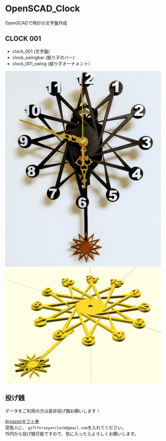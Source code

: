 # OpenSCAD_Clock

OpenSCADで時計の文字盤作成

## CLOCK 001

- clock_001 (文字盤)
- clock_swingbar (振り子のバー)
- clock_001_swing (振り子オーナメント）

![](https://github.com/seya128/OpenSCAD_Clock/blob/main/img/clock_001_01.jpg?raw=true)
![](img/clock_001_04.png)


## 投げ銭

データをご利用の方は是非投げ銭お願いします！

[Amazonギフト券](https://amzn.to/39yuS50)  
受取人に、 `giftforseya+clock@gmail.com`を入れてください。  
15円から投げ銭可能ですので、気に入ったらよろしくお願いします。

